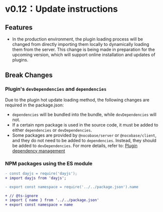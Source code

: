 # v0.12：Update instructions

## Features

- In the production environment, the plugin loading process will be changed from directly importing them locally to dynamically loading them from the server. This change is being made in preparation for the upcoming version, which will support online installation and updates of plugins.

## Break Changes

### Plugin's `devDependencies` and `dependencies`

Due to the plugin hot update loading method, the following changes are required in the package.json:

- `dependencies` will be bundled into the bundle, while `devDependencies` will not.
- If a certain npm package is used in the source code, it must be added to either `dependencies` or `devDependencies`.
- Some packages are provided by `@nocobase/server` or `@nocobase/client`, and they do not need to be added to `dependencies`. Instead, they should be added to `devDependencies`. For more details, refer to: [Plugin dependency management](/development/deps)

### NPM packages using the ES module

```diff
- const dayjs = require('dayjs');
+ import dayjs from 'dayjs';
```

```diff
- export const namespace = require('../../package.json').name

+ // @ts-ignore
+ import { name } from '../../package.json'
+ export const namespace = name
```
